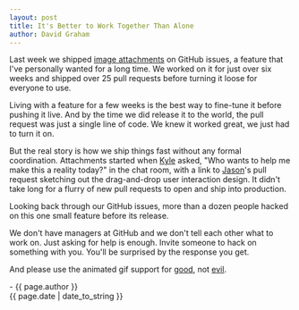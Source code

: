 ```yaml
---
layout: post
title: It's Better to Work Together Than Alone
author: David Graham
---
```

Last week we shipped [image attachments](https://github.com/blog/1347-issue-attachments) on GitHub issues, a feature that I've personally wanted for a long time.  We worked on it for just over six weeks and shipped over 25 pull requests before turning it loose for everyone to use.

Living with a feature for a few weeks is the best way to fine-tune it before pushing it live.  And by the time we did release it to the world, the pull request was just a single line of code.  We knew it worked great, we just had to turn it on.

But the real story is how we ship things fast without any formal coordination.  Attachments started when [Kyle](https://github.com/kneath) asked, "Who wants to help me make this a reality today?" in the chat room, with a link to [Jason](https://github.com/jasonlong)'s pull request sketching out the drag-and-drop user interaction design.  It didn't take long for a flurry of new pull requests to open and ship into production.

Looking back through our GitHub issues, more than a dozen people hacked on this one small feature before its release.

We don't have managers at GitHub and we don't tell each other what to work on.  Just asking for help is enough.  Invite someone to hack on something with you.  You'll be surprised by the response you get.

And please use the animated gif support for
[good](https://f.cloud.github.com/assets/122102/14620/4363f71c-4657-11e2-9928-00b35912aa96.gif), not
[evil](https://f.cloud.github.com/assets/122102/14621/436bcdde-4657-11e2-8b35-28d801e9b17e.gif).

\- {{ page.author }}
<br/>{{ page.date | date_to_string }}
